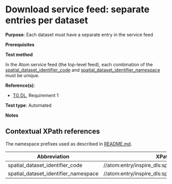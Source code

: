 # Download service feed: separate entries per dataset

**Purpose**: Each dataset must have a separate entry in the service feed

**Prerequisites**

**Test method**

In the Atom service feed (the top-level feed), each combination of the [spatial_dataset_identifier_code](#spatial_dataset_identifier_code) and [spatial_dataset_identifier_namespace](#spatial_dataset_identifier_namespace) must be unique.

**Reference(s)**:

* [TG DL](http://inspire.ec.europa.eu/id/ats/download-service/3.1/atom-pre-defined/README#ref_TG_DL), Requirement 1

**Test type**: Automated

**Notes**

## Contextual XPath references

The namespace prefixes used as described in [README.md](http://inspire.ec.europa.eu/id/ats/download-service/3.1/atom-pre-defined/README#namespaces).

Abbreviation                                               |  XPath expression
---------------------------------------------------------- | -------------------------------------------------------------------------
spatial_dataset_identifier_code <a name="spatial_dataset_identifier_code"></a>   | //atom:entry/inspire_dls:spatial_dataset_identifier_code
spatial_dataset_identifier_namespace <a name="spatial_dataset_identifier_namespace"></a>   | //atom:entry/inspire_dls:spatial_dataset_identifier_namespace
